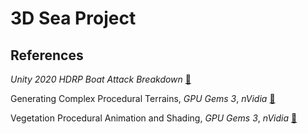# 3D Sea Project

## References
*Unity 2020 HDRP Boat Attack Breakdown* [:link:](https://blogs.unity3d.com/2020/02/10/achieve-beautiful-scalable-and-performant-graphics-with-the-universal-render-pipeline/)

Generating Complex Procedural Terrains, *GPU Gems 3*, *nVidia* [:link:](https://developer.nvidia.com/gpugems/gpugems3/part-i-geometry/chapter-1-generating-complex-procedural-terrains-using-gpu)

Vegetation Procedural Animation and Shading, *GPU Gems 3*, *nVidia* [:link:](https://developer.nvidia.com/gpugems/gpugems3/part-iii-rendering/chapter-16-vegetation-procedural-animation-and-shading-crysis)

